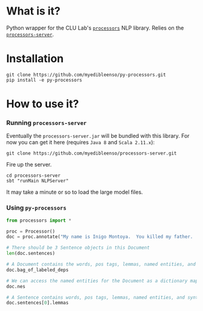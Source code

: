 # What is it?
Python wrapper for the CLU Lab's [`processors`]() NLP library.  Relies on the [`processors-server`]().

# Installation

```
git clone https://github.com/myedibleenso/py-processors.git
pip install -e py-processors
```
# How to use it?

### Running `processors-server`
Eventually the `processors-server.jar` will be bundled with this library.  For now you can get it here (requires `Java 8` and `Scala 2.11.x`):
```
git clone https://github.com/myedibleenso/processors-server.git
```
Fire up the server.
```
cd processors-server
sbt "runMain NLPServer"
```
It may take a minute or so to load the large model files.

### Using `py-processors`

```python
from processors import *

proc = Processor()
doc = proc.annotate("My name is Inigo Montoya.  You killed my father.  Prepare to die.")

# There should be 3 Sentence objects in this Document
len(doc.sentences)

# A Document contains the words, pos tags, lemmas, named entities, and syntactic dependencies of its component Sentences
doc.bag_of_labeled_deps

# We can access the named entities for the Document as a dictionary mapping an NE label -> list of named entities
doc.nes

# A Sentence contains words, pos tags, lemmas, named entities, and syntactic dependencies
doc.sentences[0].lemmas
